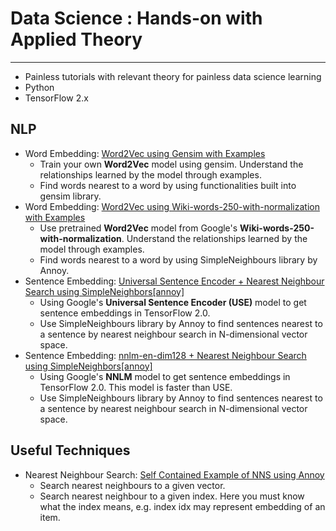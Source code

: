 # Data Science : Hands-on with Applied Theory
---

- Painless tutorials with relevant theory for painless data science learning
- Python
- TensorFlow 2.x

## NLP
- Word Embedding: [Word2Vec using Gensim with Examples](https://github.com/silpara/data-science/blob/master/word2vec/Word2Vec%20using%20Gensim.ipynb)
  - Train your own **Word2Vec** model using gensim. Understand the relationships learned by the model through examples.
  - Find words nearest to a word by using functionalities built into gensim library.
- Word Embedding: [Word2Vec using Wiki-words-250-with-normalization with Examples](https://github.com/silpara/data-science/blob/master/word2vec-Wiki-words-250-with-normalization/word2vec-Wiki-words-250-with-normalization.ipynb)
  - Use pretrained **Word2Vec** model from Google's **Wiki-words-250-with-normalization**. Understand the relationships learned by the model through examples.
  - Find words nearest to a word by using SimpleNeighbours library by Annoy.
- Sentence Embedding: [Universal Sentence Encoder + Nearest Neighbour Search using SimpleNeighbors[annoy]](https://github.com/silpara/data-science/blob/master/universal-sentence-encoder/Universal%20Sentence%20Encoder%20%2B%20Nearest%20Neighbour%20Search%20using%20SimpleNeighbors%5Bannoy%5D.ipynb)
  - Using Google's **Universal Sentence Encoder (USE)** model to get sentence embeddings in TensorFlow 2.0. 
  - Use SimpleNeighbours library by Annoy to find sentences nearest to a sentence by nearest neighbour search in N-dimensional vector space.
- Sentence Embedding: [nnlm-en-dim128 + Nearest Neighbour Search using SimpleNeighbors[annoy]](https://github.com/silpara/data-science/blob/master/nnlm-en-dim128/nnlm-en-dim128%20%2B%20Nearest%20Neighbour%20Search%20using%20SimpleNeighbors%5Bannoy%5D.ipynb)
  - Using Google's **NNLM** model to get sentence embeddings in TensorFlow 2.0. This model is faster than USE.
  - Use SimpleNeighbours library by Annoy to find sentences nearest to a sentence by nearest neighbour search in N-dimensional vector space.
  
## Useful Techniques
- Nearest Neighbour Search: [Self Contained Example of NNS using Annoy](https://github.com/silpara/data-science/blob/master/nearest-neighbour-search/self_contained_annoy_example.ipynb)
  - Search nearest neighbours to a given vector.
  - Search nearest neighbour to a given index. Here you must know what the index means, e.g. index idx may represent embedding of an item.

